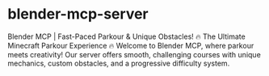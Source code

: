 # blender-mcp-server
Blender MCP | Fast-Paced Parkour &amp; Unique Obstacles! 🔥 The Ultimate Minecraft Parkour Experience 🔥  Welcome to Blender MCP, where parkour meets creativity! Our server offers smooth, challenging courses with unique mechanics, custom obstacles, and a progressive difficulty system. 

